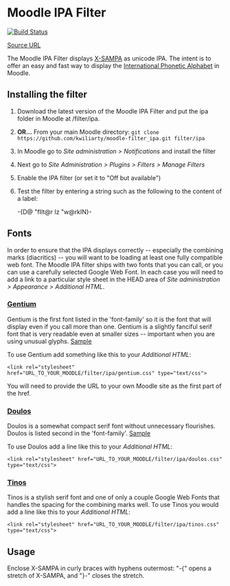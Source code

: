 # Moodle IPA Filter #

[![Build Status](https://travis-ci.org/kwiliarty/moodle-filter_ipa.svg?branch=MOODLE_28_STABLE)](https://travis-ci.org/kwiliarty/moodle-filter_ipa)

[Source URL](https://github.com/kwiliarty/moodle-filter_ipa.git)

The Moodle IPA Filter displays [X-SAMPA](http://en.wikipedia.org/wiki/X-sampa) as unicode IPA. The intent is to 
offer an easy and fast way to display the [International Phonetic Alphabet](http://www.langsci.ucl.ac.uk/ipa/) in Moodle.

## Installing the filter ##

1. Download the latest version of the Moodle IPA Filter and put the ipa folder in Moodle at /filter/ipa. 
2. **OR...** From your main Moodle directory: `git clone https://github.com/kwiliarty/moodle-filter_ipa.git filter/ipa`
3. In Moodle go to *Site administration > Notifications* and install the filter
4. Next go to *Site Administration > Plugins > Filters > Manage Filters*
5. Enable the IPA filter (or set it to "Off but available")
6. Test the filter by entering a string such as the following to the content of a label: 

    -{D@ "fIlt@r Iz "w@rkIN}-

## Fonts ##

In order to ensure that the IPA displays correctly -- especially the combining marks (diacritics) -- you will want to be 
loading at least one fully compatible web font. The Moodle IPA filter ships with two fonts that you can call, or you can 
use a carefully selected Google Web Font. In each case you will need to add a link to a particular style sheet in the HEAD 
area of *Site administration > Appearance > Additional HTML*.

### [Gentium](http://scripts.sil.org/cms/scripts/page.php?item_id=Gentium_download) ###

Gentium is the first font listed in the 'font-family' so it is the font that will display even if you call more than one. 
Gentium is a slightly fanciful serif font that is very readable even at smaller sizes -- important when you are using 
unusual glyphs. [Sample](http://scripts.sil.org/cms/scripts/page.php?item_id=Gentium_samples)

To use Gentium add something like this to your *Additional HTML*:

    <link rel="stylesheet" href="URL_TO_YOUR_MOODLE/filter/ipa/gentium.css" type="text/css">

You will need to provide the URL to your own Moodle site as the first part of the href.

### [Doulos](http://scripts.sil.org/cms/scripts/page.php?site_id=nrsi&item_id=DoulosSIL_download) ###

Doulos is a somewhat compact serif font without unnecessary flourishes. Doulos is listed second in the 'font-family'. 
[Sample](http://scripts.sil.org/cms/scripts/page.php?site_id=nrsi&id=DoulosSILfont)

To use Doulos add a line like this to your *Additional HTML*:

    <link rel="stylesheet" href="URL_TO_YOUR_MOODLE/filter/ipa/doulos.css" type="text/css">

### [Tinos](http://www.google.com/fonts/specimen/Tinos) ###

Tinos is a stylish serif font and one of only a couple Google Web Fonts that handles the spacing for the combining marks 
well. To use Tinos you would add a line like this to your *Additional HTML*:

    <link rel="stylesheet" href="URL_TO_YOUR_MOODLE/filter/ipa/tinos.css" type="text/css">

## Usage ##

Enclose X-SAMPA in curly braces with hyphens outermost: "-{" opens a stretch of X-SAMPA, and "}-" closes the stretch.
